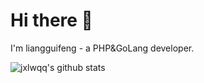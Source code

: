 # Hi there 👋

I'm liangguifeng - a PHP&GoLang developer.

![jxlwqq's github stats](https://github-readme-stats.vercel.app/api?username=liangguifeng&count_private=true&show_icons=true)
